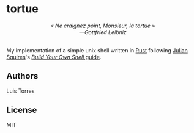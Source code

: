 # tortue

<div align="center">
    <i>« Ne craignez point, Monsieur, la tortue »</i>
    <br>
    <i>—Gottfried Leibniz</i>
</div>
<br>

My implementation of a simple unix shell written in [Rust][rust] following
[Julian Squires][julian-squires]'s [_Build Your Own Shell_ guide][byos].

[rust]: <https://www.rust-lang.org/> "The Rust Programming Language homepage"
[julian-squires]: <http://cipht.net/> "Julian Squires' personal website"
[byos]: <https://github.com/tokenrove/build-your-own-shell>
"tokenrove/build-your-own-shell: Guidance for mollusks (WIP)"

## Authors

Luis Torres

## License

MIT
